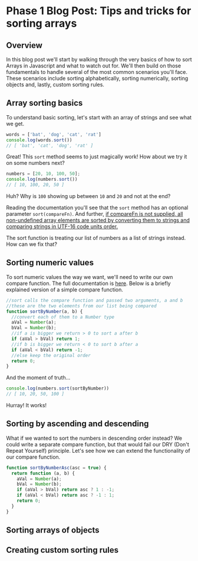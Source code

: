 # Phase 1 Blog Post: Tips and tricks for sorting arrays

## Overview

In this blog post we'll start by walking through the very basics of how to sort Arrays in Javascript and what to watch out for. We'll then build on those fundamentals to handle several of the most common scenarios you'll face. These scenarios include sorting alphabetically, sorting numerically, sorting objects and, lastly, custom sorting rules. 

## Array sorting basics

To understand basic sorting, let's start with an array of strings and see what we get.

```javascript
words = ['bat', 'dog', 'cat', 'rat']
console.log(words.sort())
// [ 'bat', 'cat', 'dog', 'rat' ]
```

Great! This `sort` method seems to just magically work! How about we try it on some numbers next?

```javascript
numbers = [20, 10, 100, 50];
console.log(numbers.sort())
// [ 10, 100, 20, 50 ]
```

Huh? Why is `100` showing up between `10` and `20` and not at the end? 

Reading the documentation you'll see that the `sort` method has an optional parameter `sort(compareFn)`. And further, [if compareFn is not supplied, all non-undefined array elements are sorted by converting them to strings and comparing strings in UTF-16 code units order.](https://developer.mozilla.org/en-US/docs/Web/JavaScript/Reference/Global_Objects/Array/sort#:~:text=If%20compareFn%20is%20not%20supplied%2C%20all%20non%2Dundefined%20array%20elements%20are%20sorted%20by%20converting%20them%20to%20strings%20and%20comparing%20strings%20in%20UTF%2D16%20code%20units%20order.)

The sort function is treating our list of numbers as a list of strings instead. How can we fix that?

## Sorting numeric values

To sort numeric values the way we want, we'll need to write our own compare function. The full documentation is [here](https://developer.mozilla.org/en-US/docs/Web/JavaScript/Reference/Global_Objects/Array/sort). Below is a briefly explained version of a simple compare function. 

```javascript
//sort calls the compare function and passed two arguments, a and b
//these are the two elements from our list being compared
function sortByNumber(a, b) {
  //convert each of them to a Number type 
  aVal = Number(a);
  bVal = Number(b);
  //if a is bigger we return > 0 to sort a after b
  if (aVal > bVal) return 1;
  //if b is bigger we return < 0 to sort b after a
  if (aVal < bVal) return -1;
  //else keep the original order
  return 0;
}
```

And the moment of truth...
```javascript
console.log(numbers.sort(sortByNumber))
// [ 10, 20, 50, 100 ]
```

Hurray! It works!

## Sorting by ascending and descending

What if we wanted to sort the numbers in descending order instead? We could write a separate compare function, but that would fail our DRY (Don't Repeat Yourself) principle. Let's see how we can extend the functionality of our compare function.

```javascript
function sortByNumberAsc(asc = true) {
  return function (a, b) {
    aVal = Number(a);
    bVal = Number(b);
    if (aVal > bVal) return asc ? 1 : -1;
    if (aVal < bVal) return asc ? -1 : 1;
    return 0;
  }
}
```

## Sorting arrays of objects

## Creating custom sorting rules